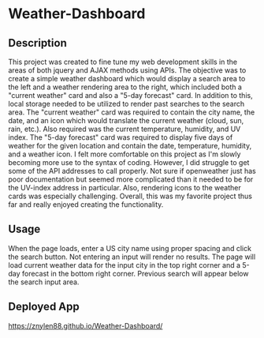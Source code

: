 # Weather-Dashboard

## Description
This project was created to fine tune my web development skills in the areas of both jquery and AJAX methods using APIs. The objective was to create a simple weather dashboard which would display a search area to the left and a weather rendering area to the right, which included both a "current weather" card and also a "5-day forecast" card. In addition to this, local storage needed to be utilized to render past searches to the search area. The "current weather" card was required to contain the city name, the date, and an icon which would translate the current weather (cloud, sun, rain, etc.). Also required was the current temperature, humidity, and UV index. The "5-day forecast" card was required to display five days of weather for the given location and contain the date, temperature, humidity, and a weather icon. I felt more comfortable on this project as I'm slowly becoming more use to the syntax of coding. However, I did struggle to get some of the API addresses to call properly. Not sure if openweather just has poor documentation but seemed more complicated than it needed to be for the UV-index address in particular. Also, rendering icons to the weather cards was especially challenging. Overall, this was my favorite project thus far and really enjoyed creating the functionality.

## Usage
When the page loads, enter a US city name using proper spacing and click the search button. Not entering an input will render no results.
The page will load current weather data for the input city in the top right corner and a 5-day forecast in the bottom right corner.
Previous search will appear below the search input area.

## Deployed App

 https://znylen88.github.io/Weather-Dashboard/
